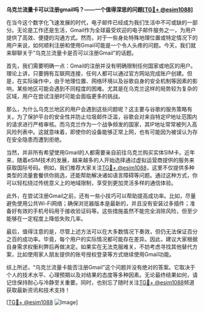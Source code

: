 **乌克兰流量卡可以注册gmail吗？——一个值得深思的问题[[TG💪+ @esim1088](https://t.me/s/esim1088)]**

在当今这个数字化飞速发展的时代，电子邮件已经成为我们生活中不可或缺的一部分。无论是工作还是生活，Gmail作为全球最受欢迎的电子邮件服务之一，为用户提供了高效、便捷的沟通方式。然而，对于一些身处特殊地理位置或特定情况下的用户来说，如何顺利注册和使用Gmail可能是一个令人头疼的问题。今天，我们就来聊聊关于“乌克兰流量卡是否可以注册Gmail”的话题。

首先，我们需要明确一点：Gmail的注册并没有明确限制任何国家或地区的用户。理论上讲，只要拥有互联网连接，任何人都可以通过官方网站完成账户创建。但是，在实际操作中，由于地理位置、网络环境以及谷歌自身的安全机制等因素的影响，某些地区可能会遇到不同程度的困难。尤其是在乌克兰这样的局势较为复杂的区域，用户在尝试注册时可能会面临更多的挑战。

那么，为什么乌克兰地区的用户会遇到这些问题呢？这主要与谷歌的服务策略有关。为了保护平台的安全性并防止垃圾邮件泛滥，谷歌会对来自特定IP地址范围内的请求进行严格审核。而乌克兰作为一个战争频发的国家，其IP地址常常被列入高风险列表中。这就意味着，即使你的设备能够正常上网，也有可能因为被误认为存在安全隐患而遭到拒绝。

当然，并非所有希望使用Gmail的人都需要亲自前往乌克兰购买实体SIM卡。近年来，随着eSIM技术的发展，越来越多的人开始选择通过虚拟运营商提供的服务来获取国际号码。例如，我们推荐大家关注[TG💪+ @esim1088](https://t.me/s/esim1088)，这里不仅提供多种类型的流量套餐供你挑选，还能帮助解决诸如语言障碍等问题。通过这种方式，你可以轻松绕过传统意义上的地域限制，享受到更加灵活多样的通信体验。

此外，在尝试注册Gmail之前，还有一些小技巧可以帮助提高成功率。比如，尽量避免使用公共Wi-Fi网络；确保浏览器版本是最新的，并且没有安装过多插件；准备好有效的手机号码用于接收验证码等。这些措施虽然不能完全消除风险，但至少能够在一定程度上降低失败几率。

最后，值得注意的是，尽管上述方法可以在大多数情况下奏效，但仍无法保证百分之百的成功率。毕竟，每个用户的实际情况都可能存在差异。因此，建议大家根据自身需求权衡利弊后再做决定。如果实在无法克服难关，不妨考虑寻找其他替代方案，比如使用家人朋友提供的账号授权登录等方式继续使用Gmail功能。

综上所述，“乌克兰流量卡能否注册Gmail”这个问题并没有绝对的答案。它取决于个人的技术水平、心理预期以及对结果的态度等多种因素。无论最终结果如何，请记住保持耐心与冷静至关重要。同时，也别忘了随时关注[TG💪+ @esim1088](https://t.me/s/esim1088)频道获取最新资讯和技术支持！

[[TG💪+ @esim1088](https://t.me/s/esim1088) ![Image](https://i.postimg.cc/4NQfJmqS/Snipaste-2025-05-13-00-14-12.png)]